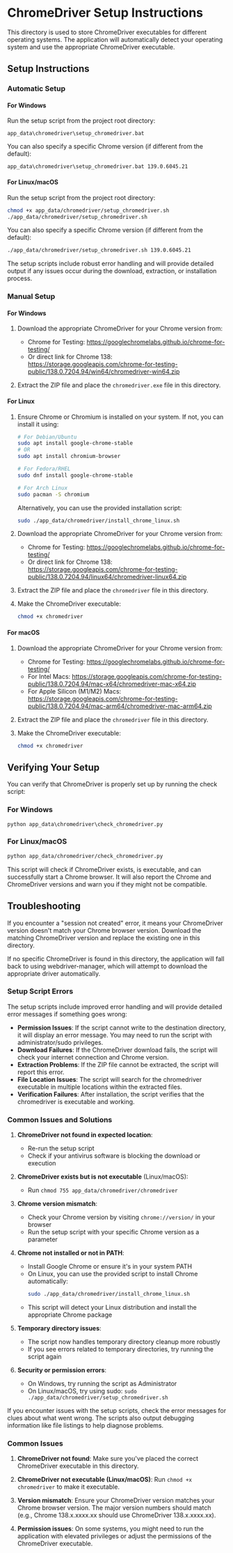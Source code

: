 # ChromeDriver Setup Instructions

This directory is used to store ChromeDriver executables for different operating systems. The application will automatically detect your operating system and use the appropriate ChromeDriver executable.

## Setup Instructions

### Automatic Setup

#### For Windows

Run the setup script from the project root directory:
```batch
app_data\chromedriver\setup_chromedriver.bat
```

You can also specify a specific Chrome version (if different from the default):
```batch
app_data\chromedriver\setup_chromedriver.bat 139.0.6045.21
```

#### For Linux/macOS

Run the setup script from the project root directory:
```bash
chmod +x app_data/chromedriver/setup_chromedriver.sh
./app_data/chromedriver/setup_chromedriver.sh
```

You can also specify a specific Chrome version (if different from the default):
```bash
./app_data/chromedriver/setup_chromedriver.sh 139.0.6045.21
```

The setup scripts include robust error handling and will provide detailed output if any issues occur during the download, extraction, or installation process.

### Manual Setup

#### For Windows

1. Download the appropriate ChromeDriver for your Chrome version from:
   - Chrome for Testing: https://googlechromelabs.github.io/chrome-for-testing/
   - Or direct link for Chrome 138: https://storage.googleapis.com/chrome-for-testing-public/138.0.7204.94/win64/chromedriver-win64.zip

2. Extract the ZIP file and place the `chromedriver.exe` file in this directory.

#### For Linux

1. Ensure Chrome or Chromium is installed on your system. If not, you can install it using:
   ```bash
   # For Debian/Ubuntu
   sudo apt install google-chrome-stable
   # OR
   sudo apt install chromium-browser
   
   # For Fedora/RHEL
   sudo dnf install google-chrome-stable
   
   # For Arch Linux
   sudo pacman -S chromium
   ```
   
   Alternatively, you can use the provided installation script:
   ```bash
   sudo ./app_data/chromedriver/install_chrome_linux.sh
   ```

2. Download the appropriate ChromeDriver for your Chrome version from:
   - Chrome for Testing: https://googlechromelabs.github.io/chrome-for-testing/
   - Or direct link for Chrome 138: https://storage.googleapis.com/chrome-for-testing-public/138.0.7204.94/linux64/chromedriver-linux64.zip

3. Extract the ZIP file and place the `chromedriver` file in this directory.

4. Make the ChromeDriver executable:
   ```bash
   chmod +x chromedriver
   ```

#### For macOS

1. Download the appropriate ChromeDriver for your Chrome version from:
   - Chrome for Testing: https://googlechromelabs.github.io/chrome-for-testing/
   - For Intel Macs: https://storage.googleapis.com/chrome-for-testing-public/138.0.7204.94/mac-x64/chromedriver-mac-x64.zip
   - For Apple Silicon (M1/M2) Macs: https://storage.googleapis.com/chrome-for-testing-public/138.0.7204.94/mac-arm64/chromedriver-mac-arm64.zip

2. Extract the ZIP file and place the `chromedriver` file in this directory.

3. Make the ChromeDriver executable:
   ```bash
   chmod +x chromedriver
   ```

## Verifying Your Setup

You can verify that ChromeDriver is properly set up by running the check script:

### For Windows

```batch
python app_data\chromedriver\check_chromedriver.py
```

### For Linux/macOS

```bash
python app_data/chromedriver/check_chromedriver.py
```

This script will check if ChromeDriver exists, is executable, and can successfully start a Chrome browser. It will also report the Chrome and ChromeDriver versions and warn you if they might not be compatible.

## Troubleshooting

If you encounter a "session not created" error, it means your ChromeDriver version doesn't match your Chrome browser version. Download the matching ChromeDriver version and replace the existing one in this directory.

If no specific ChromeDriver is found in this directory, the application will fall back to using webdriver-manager, which will attempt to download the appropriate driver automatically.

### Setup Script Errors

The setup scripts include improved error handling and will provide detailed error messages if something goes wrong:

- **Permission Issues**: If the script cannot write to the destination directory, it will display an error message. You may need to run the script with administrator/sudo privileges.
- **Download Failures**: If the ChromeDriver download fails, the script will check your internet connection and Chrome version.
- **Extraction Problems**: If the ZIP file cannot be extracted, the script will report this error.
- **File Location Issues**: The script will search for the chromedriver executable in multiple locations within the extracted files.
- **Verification Failures**: After installation, the script verifies that the chromedriver is executable and working.

### Common Issues and Solutions

1. **ChromeDriver not found in expected location**:
   - Re-run the setup script
   - Check if your antivirus software is blocking the download or execution

2. **ChromeDriver exists but is not executable** (Linux/macOS):
   - Run `chmod 755 app_data/chromedriver/chromedriver`

3. **Chrome version mismatch**:
   - Check your Chrome version by visiting `chrome://version/` in your browser
   - Run the setup script with your specific Chrome version as a parameter

4. **Chrome not installed or not in PATH**:
   - Install Google Chrome or ensure it's in your system PATH
   - On Linux, you can use the provided script to install Chrome automatically:
     ```bash
     sudo ./app_data/chromedriver/install_chrome_linux.sh
     ```
   - This script will detect your Linux distribution and install the appropriate Chrome package

5. **Temporary directory issues**:
   - The script now handles temporary directory cleanup more robustly
   - If you see errors related to temporary directories, try running the script again

6. **Security or permission errors**:
   - On Windows, try running the script as Administrator
   - On Linux/macOS, try using sudo: `sudo ./app_data/chromedriver/setup_chromedriver.sh`



If you encounter issues with the setup scripts, check the error messages for clues about what went wrong. The scripts also output debugging information like file listings to help diagnose problems.

### Common Issues

1. **ChromeDriver not found**: Make sure you've placed the correct ChromeDriver executable in this directory.

2. **ChromeDriver not executable (Linux/macOS)**: Run `chmod +x chromedriver` to make it executable.

3. **Version mismatch**: Ensure your ChromeDriver version matches your Chrome browser version. The major version numbers should match (e.g., Chrome 138.x.xxxx.xx should use ChromeDriver 138.x.xxxx.xx).

4. **Permission issues**: On some systems, you might need to run the application with elevated privileges or adjust the permissions of the ChromeDriver executable.
